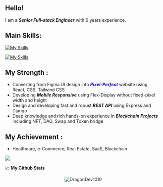 ## Hello!
I am a ***Senior Full-stack Engineer*** with 6 years experience.
  
## **Main Skills:**  

[![My Skills](https://skills.thijs.gg/icons?i=react,vue,nextjs,nodejs,express,nuxtjs,py,django,ts,js,html,css,d3,mysql,mongodb,git,figma)](https://skills.thijs.gg)

[![My Skills](https://skillicons.dev/icons?i=react,vue,nodejs,nextjs,nuxtjs,py,django,ts,js,html,css,d3,mysql,mongodb,solidity,aws,linux,git,figma)](https://skillicons.dev)

## **My Strength :**
 - Converting from Figma UI design into <span style="color:blue">***Pixel-Perfect***</span> website using React, CSS, Tailwind CSS
 - Developing ***Mobile Responsive*** using Flex-Display without fixed-pixel width and height
 - Design and developing fast and robust ***REST API*** using Express and Django
 - Deep knowledge and rich hands-on experience in ***Blockchain Projects*** including NFT, DAO, Swap and Token bridge

## **My Achievement :**
 - Healthcare, e-Commerce, Real Estate, SaaS, Blockchain



![](https://visitor-badge.glitch.me/badge?page_id=DragonDev1010.DragonDev1010&left_color=green&right_color=red)


📈 **My Github Stats**

<p align="center"> <img src="https://github-readme-stats.vercel.app/api?username=DragonDev1010&show_icons=true&theme=gotham" alt="DragonDev1010" />



